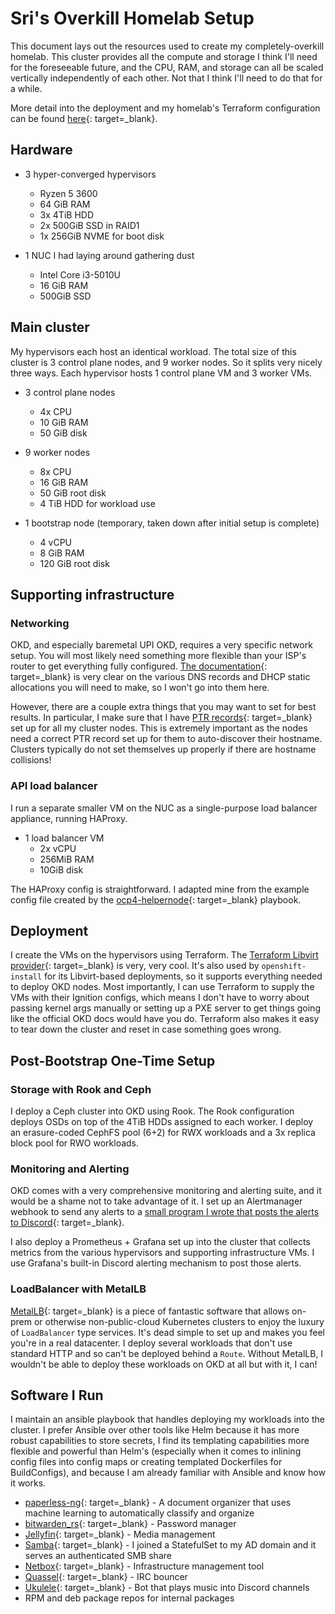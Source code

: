 # Sri's Overkill Homelab Setup

<!--- cSpell:ignore Homelab Ryzen NVME baremetal helpernode ceph alertmanager grafana datacenter bitwarden jellyfin netbox quassel templating  -->

This document lays out the resources used to create my completely-overkill homelab. This cluster provides all the compute and storage I think I'll need for the foreseeable future, and the CPU, RAM, and storage can all be scaled vertically independently of each other. Not that I think I'll need to do that for a while.

More detail into the deployment and my homelab's Terraform configuration can be found [here](https://github.com/SriRamanujam/okd-deployment){: target=_blank}.

## Hardware

- 3 hyper-converged hypervisors
    - Ryzen 5 3600
    - 64 GiB RAM
    - 3x 4TiB HDD
    - 2x 500GiB SSD in RAID1
    - 1x 256GiB NVME for boot disk

- 1 NUC I had laying around gathering dust
    - Intel Core i3-5010U
    - 16 GiB RAM
    - 500GiB SSD

## Main cluster

My hypervisors each host an identical workload. The total size of this cluster is 3 control plane nodes, and 9 worker nodes.
So it splits very nicely three ways. Each hypervisor hosts 1 control plane VM and 3 worker VMs.

- 3 control plane nodes
    - 4x CPU
    - 10 GiB RAM
    - 50 GiB disk

- 9 worker nodes
    - 8x CPU
    - 16 GiB RAM
    - 50 GiB root disk
    - 4 TiB HDD for workload use

- 1 bootstrap node (temporary, taken down after initial setup is complete)
    - 4 vCPU
    - 8 GiB RAM
    - 120 GiB root disk

## Supporting infrastructure

### Networking

OKD, and especially baremetal UPI OKD, requires a very specific network setup. You will most likely need something more flexible than your ISP's router to get everything fully configured. [The documentation](https://docs.okd.io/latest/installing/installing_bare_metal/installing-bare-metal.html#installation-network-user-infra_installing-bare-metal){: target=_blank} is very clear on the various DNS records and DHCP static allocations you will need to make, so I won't go into them here.

However, there are a couple extra things that you may want to set for best results. In particular, I make sure that I have [PTR records](https://www.cloudflare.com/learning/dns/dns-records/dns-ptr-record/){: target=_blank} set up for all my cluster nodes. This is extremely important as the nodes need a correct PTR record set up for them to auto-discover their hostname. Clusters typically do not set themselves up properly if there are hostname collisions!

### API load balancer

I run a separate smaller VM on the NUC as a single-purpose load balancer appliance, running HAProxy.

- 1 load balancer VM
    - 2x vCPU
    - 256MiB RAM
    - 10GiB disk

The HAProxy config is straightforward. I adapted mine from the example config file created by the [ocp4-helpernode](https://github.com/RedHatOfficial/ocp4-helpernode/blob/master/templates/haproxy.cfg.j2){: target=_blank} playbook.

## Deployment

I create the VMs on the hypervisors using Terraform. The [Terraform Libvirt provider](https://github.com/dmacvicar/terraform-provider-libvirt){: target=_blank} is very, very cool. It's also used by `openshift-install` for its Libvirt-based deployments, so it supports everything needed to deploy OKD nodes. Most importantly, I can use Terraform to supply the VMs with their Ignition configs, which means I don't have to worry about passing kernel args manually or setting up a PXE server to get things going like the official OKD docs would have you do. Terraform also makes it easy to tear down the cluster and reset in case something goes wrong.

## Post-Bootstrap One-Time Setup

### Storage with Rook and Ceph

I deploy a Ceph cluster into OKD using Rook. The Rook configuration deploys OSDs on top of the 4TiB HDDs assigned to each worker. I deploy an erasure-coded CephFS pool (6+2) for RWX workloads and a 3x replica block pool for RWO workloads.

### Monitoring and Alerting

OKD comes with a very comprehensive monitoring and alerting suite, and it would be a shame not to take advantage of it. I set up an Alertmanager webhook to send any alerts to a [small program I wrote that posts the alerts to Discord](https://github.com/SriRamanujam/alertmanager-discord-bridge){: target=_blank}.

I also deploy a Prometheus + Grafana set up into the cluster that collects metrics from the various hypervisors and supporting infrastructure VMs. I use Grafana's built-in Discord alerting mechanism to post those alerts.

### LoadBalancer with MetalLB

[MetalLB](https://metallb.universe.tf){: target=_blank} is a piece of fantastic software that allows on-prem or otherwise non-public-cloud Kubernetes clusters to enjoy the luxury of `LoadBalancer` type services. It's dead simple to set up and makes you feel you're in a real datacenter. I deploy several workloads that don't use standard HTTP and so can't be deployed behind a `Route`. Without MetalLB, I wouldn't be able to deploy these workloads on OKD at all but with it, I can!

## Software I Run

I maintain an ansible playbook that handles deploying my workloads into the cluster. I prefer Ansible over other tools like Helm because it has more robust capabilities to store secrets, I find its templating capabilities more flexible and powerful than Helm's (especially when it comes to inlining config files into config maps or creating templated Dockerfiles for BuildConfigs), and because I am already familiar with Ansible and know how it works.

- [paperless-ng](https://github.com/jonaswinkler/paperless-ng){: target=_blank} - A document organizer that uses machine learning to automatically classify and organize
- [bitwarden_rs](https://github.com/dani-garcia/bitwarden_rs){: target=_blank} - Password manager
- [Jellyfin](https://jellyfin.org/){: target=_blank} - Media management
- [Samba](https://www.samba.org/){: target=_blank} - I joined a StatefulSet to my AD domain and it serves an authenticated SMB share
- [Netbox](https://github.com/netbox-community/netbox){: target=_blank} - Infrastructure management tool
- [Quassel](https://quassel-irc.org){: target=_blank} - IRC bouncer
- [Ukulele](https://github.com/Frederikam/ukulele){: target=_blank} - Bot that plays music into Discord channels
- RPM and deb package repos for internal packages
